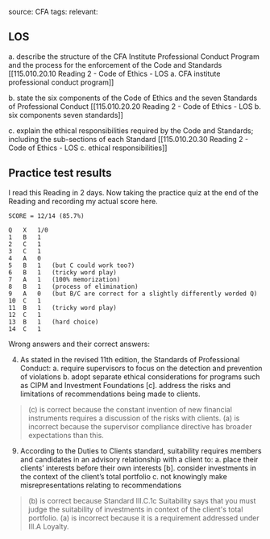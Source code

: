 source: CFA
tags: 
relevant: 

## LOS

a. describe the structure of the CFA Institute Professional Conduct Program and the process for the enforcement of the Code and Standards
[[115.010.20.10 Reading 2 - Code of Ethics - LOS a. CFA institute professional conduct program]]

b. state the six components of the Code of Ethics and the seven Standards of Professional Conduct
[[115.010.20.20 Reading 2 - Code of Ethics - LOS b. six components seven standards]]

c. explain the ethical responsibilities required by the Code and Standards; including the sub-sections of each Standard
[[115.010.20.30 Reading 2 - Code of Ethics - LOS c. ethical responsibilities]]

## Practice test results

I read this Reading in 2 days. Now taking the practice quiz at the end of the Reading and recording my actual score here.

```
SCORE = 12/14 (85.7%)

Q	X	1/0
1	B	1
2	C	1
3	C	1
4	A	0
5	B	1	(but C could work too?)
6	B	1	(tricky word play)
7	A	1	(100% memorization)
8	B	1	(process of elimination)
9	A	0	(but B/C are correct for a slightly differently worded Q)
10	C	1
11	B	1	(tricky word play)
12	C	1
13	B	1	(hard choice)
14	C	1
```

Wrong answers and their correct answers:

4. As stated in the revised 11th edition, the Standards of Professional Conduct: 
a. require supervisors to focus on the detection and prevention of violations
b. adopt separate ethical considerations for programs such as CIPM and Investment Foundations
[c]. address the risks and limitations of recommendations being made to clients. 
> (c) is correct because the constant invention of new financial instruments requires a discussion of the risks with clients. (a) is incorrect because the supervisor compliance directive has broader expectations than this.

9. According to the Duties to Clients standard, suitability requires members and candidates in an advisory relationship with a client to:
a. place their clients’ interests before their own interests
[b]. consider investments in the context of the client’s total portfolio
c. not knowingly make misrepresentations relating to recommendations
> (b) is correct because Standard III.C.1c Suitability says that you must judge the suitability of investments in context of the client's total portfolio. (a) is incorrect because it is a requirement addressed under III.A Loyalty.


